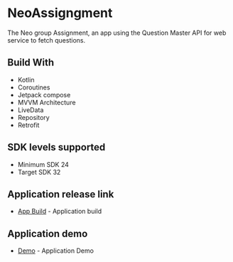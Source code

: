 # NeoAssigngment

The Neo group Assignment, an app using the Question Master API for web service to fetch questions.

## Build With

- Kotlin
- Coroutines
- Jetpack compose
- MVVM Architecture
- LiveData
- Repository
- Retrofit

## SDK levels supported

- Minimum SDK 24
- Target SDK 32

## Application release link

- [App Build](https://github.com/hemantlatkar/NeoAssignment/tree/main/app/release) - Application
  build

## Application demo

- [Demo](https://drive.google.com/file/d/1wM6iR1CmxHzl1Uc9vmluoRsX8Ekbw3JX/view?usp=sharing) - Application
  Demo





